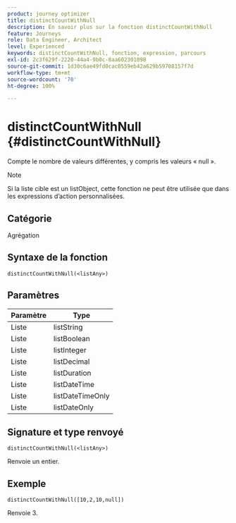```yaml
---
product: journey optimizer
title: distinctCountWithNull
description: En savoir plus sur la fonction distinctCountWithNull
feature: Journeys
role: Data Engineer, Architect
level: Experienced
keywords: distinctCountWithNull, fonction, expression, parcours
exl-id: 2c3f629f-2220-44a4-9b0c-8aa602301098
source-git-commit: 1d30c6ae49fd0cac0559eb42a629b59708157f7d
workflow-type: tm+mt
source-wordcount: '70'
ht-degree: 100%

---
```


# distinctCountWithNull {#distinctCountWithNull}

Compte le nombre de valeurs différentes, y compris les valeurs « null ».

>[!NOTE]
>
>Si la liste cible est un listObject, cette fonction ne peut être utilisée que dans les expressions d’action personnalisées.

## Catégorie

Agrégation

## Syntaxe de la fonction

`distinctCountWithNull(<listAny>)`

## Paramètres

| Paramètre | Type |
|-----------|------------------|
| Liste | listString |
| Liste | listBoolean |
| Liste | listInteger |
| Liste | listDecimal |
| Liste | listDuration |
| Liste | listDateTime |
| Liste | listDateTimeOnly |
| Liste | listDateOnly |

## Signature et type renvoyé

`distinctCountWithNull(<listAny>)`

Renvoie un entier.

## Exemple

`distinctCountWithNull([10,2,10,null])`

Renvoie 3.
